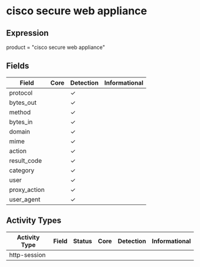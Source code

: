 cisco secure web appliance
==========================

Expression
----------

product = "cisco secure web appliance"

Fields
------

| Field        | Core | Detection | Informational |
| ------------ | ---- | --------- | ------------- |
| protocol     |      | &#10003;  |               |
| bytes_out    |      | &#10003;  |               |
| method       |      | &#10003;  |               |
| bytes_in     |      | &#10003;  |               |
| domain       |      | &#10003;  |               |
| mime         |      | &#10003;  |               |
| action       |      | &#10003;  |               |
| result_code  |      | &#10003;  |               |
| category     |      | &#10003;  |               |
| user         |      | &#10003;  |               |
| proxy_action |      | &#10003;  |               |
| user_agent   |      | &#10003;  |               |

Activity Types
--------------

| Activity Type | Field | Status | Core | Detection | Informational |
| ------------- | ----- | ------ | ---- | --------- | ------------- |
| http-session  |       |        |      |           |               |

